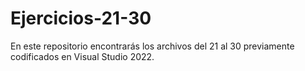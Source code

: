 # Ejercicios-21-30
En este repositorio encontrarás los archivos del 21 al 30 previamente codificados en Visual Studio 2022.
